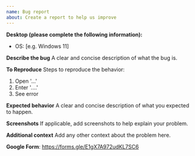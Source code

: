 ```yaml
---
name: Bug report
about: Create a report to help us improve
---
```


**Desktop (please complete the following information):**
 - OS: [e.g. Windows 11]

**Describe the bug**
A clear and concise description of what the bug is.

**To Reproduce**
Steps to reproduce the behavior:
1. Open '...'
2. Enter '....'
3. See error

**Expected behavior**
A clear and concise description of what you expected to happen.

**Screenshots**
If applicable, add screenshots to help explain your problem.

**Additional context**
Add any other context about the problem here.

**Google Form**:
https://forms.gle/E1gX7A972udKL7SC6
